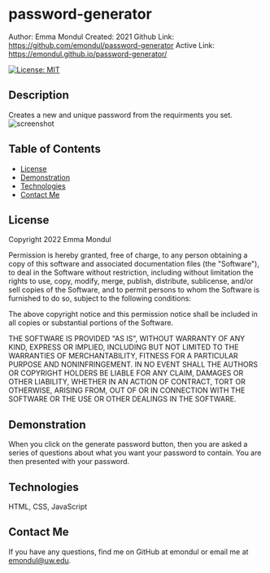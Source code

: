 # password-generator

Author: Emma Mondul
Created: 2021
Github Link: https://github.com/emondul/password-generator
Active Link: https://emondul.github.io/password-generator/

[![License: MIT](https://img.shields.io/badge/License-MIT-yellow.svg)](https://opensource.org/licenses/MIT)

## Description

Creates a new and unique password from the requirments you set.
![screenshot](/assets/img/password.png?raw=true "Screenshot")

## Table of Contents

- [License](#license)
- [Demonstration](#demonstration)
- [Technologies](#technologies)
- [Contact Me](#contact-me)

## License

Copyright 2022 Emma Mondul

Permission is hereby granted, free of charge, to any person obtaining a copy of this software and associated documentation files (the "Software"), to deal in the Software without restriction, including without limitation the rights to use, copy, modify, merge, publish, distribute, sublicense, and/or sell copies of the Software, and to permit persons to whom the Software is furnished to do so, subject to the following conditions:

The above copyright notice and this permission notice shall be included in all copies or substantial portions of the Software.

THE SOFTWARE IS PROVIDED "AS IS", WITHOUT WARRANTY OF ANY KIND, EXPRESS OR IMPLIED, INCLUDING BUT NOT LIMITED TO THE WARRANTIES OF MERCHANTABILITY, FITNESS FOR A PARTICULAR PURPOSE AND NONINFRINGEMENT. IN NO EVENT SHALL THE AUTHORS OR COPYRIGHT HOLDERS BE LIABLE FOR ANY CLAIM, DAMAGES OR OTHER LIABILITY, WHETHER IN AN ACTION OF CONTRACT, TORT OR OTHERWISE, ARISING FROM, OUT OF OR IN CONNECTION WITH THE SOFTWARE OR THE USE OR OTHER DEALINGS IN THE SOFTWARE.

## Demonstration

When you click on the generate password button, then you are asked a series of questions about what you want your password to contain. You are then presented with your password.

## Technologies

HTML, CSS, JavaScript

## Contact Me

If you have any questions, find me on GitHub at emondul or email me at emondul@uw.edu.
